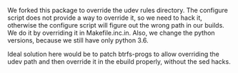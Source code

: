 We forked this package to override the udev rules directory. The
configure script does not provide a way to override it, so we need to
hack it, otherwise the configure script will figure out the wrong path
in our builds. We do it by overriding it in Makefile.inc.in. Also, we
change the python versions, because we still have only python 3.6.

Ideal solution here would be to patch btrfs-progs to allow overriding
the udev path and then override it in the ebuild properly, without the
sed hacks.
